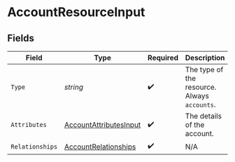 # AccountResourceInput


## Fields

| Field                                                                       | Type                                                                        | Required                                                                    | Description                                                                 | Example                                                                     |
| --------------------------------------------------------------------------- | --------------------------------------------------------------------------- | --------------------------------------------------------------------------- | --------------------------------------------------------------------------- | --------------------------------------------------------------------------- |
| `Type`                                                                      | *string*                                                                    | :heavy_check_mark:                                                          | The type of the resource. Always `accounts`.                                | accounts                                                                    |
| `Attributes`                                                                | [AccountAttributesInput](../../Models/Components/AccountAttributesInput.md) | :heavy_check_mark:                                                          | The details of the account.                                                 |                                                                             |
| `Relationships`                                                             | [AccountRelationships](../../Models/Components/AccountRelationships.md)     | :heavy_check_mark:                                                          | N/A                                                                         |                                                                             |